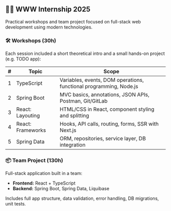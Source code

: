 ## 👨‍💻 WWW Internship 2025

Practical workshops and team project focused on full-stack web development using modern technologies.

### 🛠 Workshops (30h)

Each session included a short theoretical intro and a small hands-on project (e.g. TODO app):

| # | Topic              | Scope                                                                 
|---|-------------------|------------------------------------------------------------------------
| 1 | TypeScript         | Variables, events, DOM operations, functional programming, Node.js     
| 2 | Spring Boot        | MVC basics, annotations, JSON APIs, Postman, Git/GitLab                
| 3 | React: Layouting   | HTML/CSS in React, component styling and splitting                     
| 4 | React: Frameworks  | Hooks, API calls, routing, forms, SSR with Next.js                     
| 5 | Spring Data        | ORM, repositories, service layer, DB integration                       

### 📦 Team Project (130h)

Full-stack application built in a team:

- **Frontend:** React + TypeScript
- **Backend:** Spring Boot, Spring Data, Liquibase

Includes full app structure, data validation, error handling, DB migrations, unit tests.
